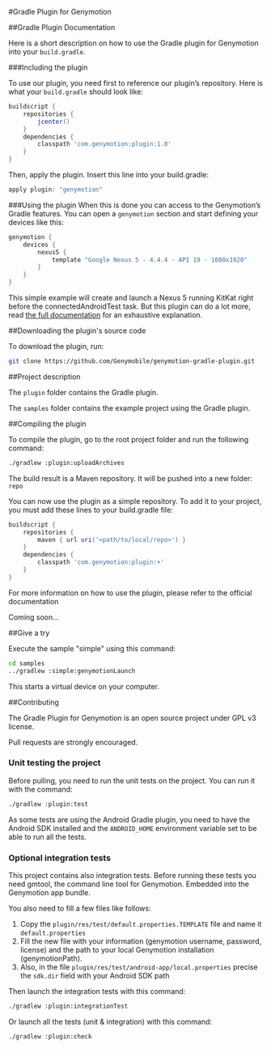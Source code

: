 #Gradle Plugin for Genymotion

##Gradle Plugin Documentation

Here is a short description on how to use the Gradle plugin for Genymotion into your `build.gradle`.

###Including the plugin

To use our plugin, you need first to reference our plugin’s repository. Here is what your `build.gradle` should look like:

```gradle
buildscript {
    repositories {
        jcenter()
    }
    dependencies {
        classpath 'com.genymotion:plugin:1.0'
    }
}
```

Then, apply the plugin. Insert this line into your build.gradle:

```gradle
apply plugin: "genymotion"
```

###Using the plugin
When this is done you can access to the Genymotion’s Gradle features. You can open a `genymotion` section and start defining your devices like this:

```gradle
genymotion {
    devices {
        nexus5 {
            template "Google Nexus 5 - 4.4.4 - API 19 - 1080x1920"
        }
    }
}
```

This simple example will create and launch a Nexus 5 running KitKat right before the connectedAndroidTest task.
But this plugin can do a lot more, read [the full documentation](https://www.genymotion.com/#!/developers/gradle-plugin) for an exhaustive explanation.


##Downloading the plugin's source code

To download the plugin, run:

```sh
git clone https://github.com/Genymobile/genymotion-gradle-plugin.git
```

##Project description

The `plugin` folder contains the Gradle plugin.

The `samples` folder contains the example project using the Gradle plugin.


##Compiling the plugin


To compile the plugin, go to the root project folder and run the following command:

```sh
./gradlew :plugin:uploadArchives
```

The build result is a Maven repository. It will be pushed into a new folder: `repo`

You can now use the plugin as a simple repository. To add it to your project, you must add these lines to your build.gradle file:

```groovy
buildscript {
    repositories {
        maven { url uri('<path/to/local/repo>') }
    }
    dependencies {
        classpath 'com.genymotion:plugin:+'
    }
}
```

For more information on how to use the plugin, please refer to the official documentation

Coming soon...


##Give a try

Execute the sample "simple" using this command:

```sh
cd samples
../gradlew :simple:genymotionLaunch
```
This starts a virtual device on your computer.


##Contributing

The Gradle Plugin for Genymotion is an open source project under GPL v3 license.

Pull requests are strongly encouraged.


### Unit testing the project
Before pulling, you need to run the unit tests on the project. You can run it with the command:

```sh
./gradlew :plugin:test
```

As some tests are using the Android Gradle plugin, you need to have the Android SDK installed and the `ANDROID_HOME` environment variable set to be able to run all the tests.


### Optional integration tests

This project contains also integration tests.
Before running these tests you need gmtool, the command line tool for Genymotion. Embedded into the Genymotion app bundle.

You also need to fill a few files like follows:

1. Copy the `plugin/res/test/default.properties.TEMPLATE` file and name it `default.properties`
2. Fill the new file with your information (genymotion username, password, license) and the path to your local Genymotion installation (genymotionPath).
3. Also, in the file `plugin/res/test/android-app/local.properties` precise the `sdk.dir` field with your Android SDK path 

Then launch the integration tests with this command:
```sh
./gradlew :plugin:integrationTest
```

Or launch all the tests (unit & integration) with this command:
```sh
./gradlew :plugin:check
```
